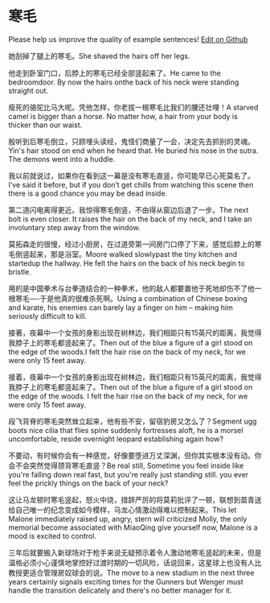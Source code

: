 # 寒毛

Please help us improve the quality of example sentences! [Edit on Github](https://github.com/jiyushe/jiyu-example-sentence-source/blob/main/chinese/hanmao.md)

<p><span class="chinese">她刮掉了腿上的寒毛。</span><span class="english">She shaved the hairs off her legs.</span></p>

<p><span class="chinese">他走到卧室门口，后脖上的寒毛已经全部竖起来了。</span><span class="english">He came to the bedroomdoor. By now the hairs onthe back of his neck were standing straight out.</span></p>

<p><span class="chinese">瘦死的骆驼比马大呢。凭他怎样，你老拔一根寒毛比我们的腰还壮哩！</span><span class="english">A starved camel is bigger than a horse. No matter how, a hair from your body is thicker than our waist.</span></p>

<p><span class="chinese">殷听到后寒毛倒立，只顾埋头读经，鬼怪们商量了一会，决定先去抓别的灵魂。</span><span class="english">Yin's hair stood on end when he heard that. He buried his nose in the sutra. The demons went into a huddle.</span></p>

<p><span class="chinese">我以前就说过，如果你在看到这一幕是没有寒毛直竖，你可能早已心死莫名了。</span><span class="english">I’ve said it before, but if you don’t get chills from watching this scene then there is a good chance you may be dead inside.</span></p>

<p><span class="chinese">第二道闪电离得更近。我惊得寒毛倒竖，不由得从窗边后退了一步。</span><span class="english">The next bolt is even closer. It raises the hair on the back of my neck, and I take an involuntary step away from the window.</span></p>

<p><span class="chinese">莫拓森走的很慢，经过小厨房，在过道旁第一间房门口停了下来，感觉后脖上的寒毛倒竖起来，那是浴室。</span><span class="english">Moore walked slowlypast the tiny kitchen and startedup the hallway. He felt the hairs on the back of his neck begin to bristle.</span></p>

<p><span class="chinese">用的是中国拳术与台拳道结合的一种拳术，他的敌人都要置他于死地却伤不了他一根寒毛—-于是他真的很难杀死啊。</span><span class="english">Using a combination of Chinese boxing and karate, his enemies can barely lay a finger on him – making him seriously difficult to kill.</span></p>

<p><span class="chinese">接著，夜幕中一个女孩的身影出现在树林边，我们相距只有15英尺的距离，我觉得我脖子上的寒毛都竖起来了。</span><span class="english">Then out of the blue a figure of a girl stood on the edge of the woods.I felt the hair rise on the back of my neck, for we were only 15 feet away.</span></p>

<p><span class="chinese">接着，夜幕中一个女孩的身影出现在树林边，我们相距只有15英尺的距离，我觉得我脖子上的寒毛都竖起来了。</span><span class="english">Then out of the blue a figure of a girl stood on the edge of the woods. I felt the hair rise on the back of my neck, for we were only 15 feet away.</span></p>

<p><span class="chinese">段飞背脊的寒毛突然耸立起来，他有些不安，留宿豹房又怎么了？</span><span class="english">Segment ugg boots nice cilia that flies spine suddenly fortresses aloft, he is a morsel uncomfortable, reside overnight leopard establishing again how?</span></p>

<p><span class="chinese">不要动，有时候你会有一种感觉，好像要堕进万丈深渊，但你其实根本没有动。你会不会突然觉得颈背寒毛直竖？</span><span class="english">Be real still, Sometime you feel inside like you're falling down real fast, but you're really just standing still. you ever feel the prickly things on the back of your neck?</span></p>

<p><span class="chinese">这让马龙顿时寒毛竖起，怒火中烧，措辞严厉的将莫莉批评了一顿，联想到苗青送给自己唯一的纪念变成如今模样，马龙心情激动得难以控制起来。</span><span class="english">This let Malone immediately raised up, angry, stern will criticized Molly, the only memorial become associated with MiaoQing give yourself now, Malone is a mood is excited to control.</span></p>

<p><span class="chinese">三年后就要搬入新球场对于枪手来说无疑预示着令人激动地寒毛竖起的未来，但是温格必须小心谨慎地掌控好过渡时期的一切风险，话说回来，这星球上也没有人比教授更适合管理房奴球会的说。</span><span class="english">The move to a new stadium in the next three years certainly signals exciting times for the Gunners but Wenger must handle the transition delicately and there's no better manager for it.</span></p>

